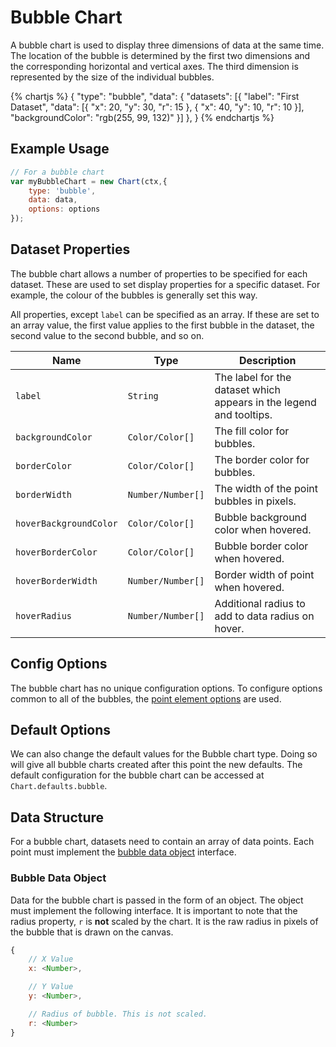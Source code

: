 # Bubble Chart

A bubble chart is used to display three dimensions of data at the same time. The location of the bubble is determined by the first two dimensions and the corresponding horizontal and vertical axes. The third dimension is represented by the size of the individual bubbles. 

{% chartjs %}
{
    "type": "bubble",
    "data": {
        "datasets": [{
            "label": "First Dataset",
            "data": [{
                "x": 20,
                "y": 30,
                "r": 15
            }, {
                "x": 40,
                "y": 10,
                "r": 10
            }],
            "backgroundColor": "rgb(255, 99, 132)"
        }]
    },
}
{% endchartjs %}

## Example Usage

```javascript
// For a bubble chart
var myBubbleChart = new Chart(ctx,{
    type: 'bubble',
    data: data,
    options: options
});
```

## Dataset Properties

The bubble chart allows a number of properties to be specified for each dataset. These are used to set display properties for a specific dataset. For example, the colour of the bubbles is generally set this way.

All properties, except `label` can be specified as an array. If these are set to an array value, the first value applies to the first bubble in the dataset, the second value to the second bubble, and so on.

| Name | Type | Description
| ---- | ---- | -----------
| `label` | `String` | The label for the dataset which appears in the legend and tooltips.
| `backgroundColor` | `Color/Color[]` | The fill color for bubbles.
| `borderColor` | `Color/Color[]` | The border color for bubbles.
| `borderWidth` | `Number/Number[]` | The width of the point bubbles in pixels.
| `hoverBackgroundColor` | `Color/Color[]` | Bubble background color when hovered.
| `hoverBorderColor` | `Color/Color[]` | Bubble border color when hovered.
| `hoverBorderWidth` | `Number/Number[]` | Border width of point when hovered.
| `hoverRadius` | `Number/Number[]` | Additional radius to add to data radius on hover.

## Config Options

The bubble chart has no unique configuration options. To configure options common to all of the bubbles, the [point element options](../configuration/elements.md#point-configuration) are used.

## Default Options

We can also change the default values for the Bubble chart type. Doing so will give all bubble charts created after this point the new defaults. The default configuration for the bubble chart can be accessed at `Chart.defaults.bubble`.

## Data Structure

For a bubble chart, datasets need to contain an array of data points. Each point must implement the [bubble data object](#bubble-data-object) interface.

### Bubble Data Object

Data for the bubble chart is passed in the form of an object. The object must implement the following interface. It is important to note that the radius property, `r` is **not** scaled by the chart. It is the raw radius in pixels of the bubble that is drawn on the canvas.

```javascript
{
    // X Value
    x: <Number>,

    // Y Value
    y: <Number>,

    // Radius of bubble. This is not scaled.
    r: <Number>
}
```
